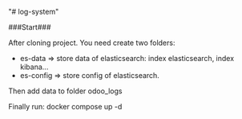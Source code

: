 "# log-system" 

###Start###

After cloning project. You need create two folders:
- es-data => store data of elasticsearch: index elasticsearch, index kibana...
- es-config => store config of elasticsearch.

Then add data to folder odoo_logs

Finally run: docker compose up -d
